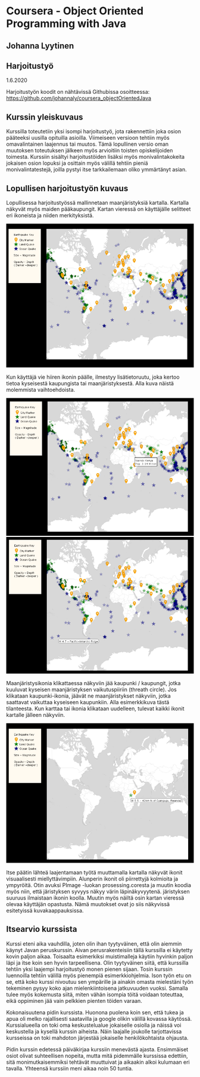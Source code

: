 <!DOCTYPE html>
<html>
    <head>
      <meta charset="UTF-8">
      <link rel="stylesheet" type="text/css" href="style.css">
      <title>Johanna Lyytinen, harjoitustyön raportti</title>
  </head>
<body>

<h1>Coursera - Object Oriented Programming with Java</h1>
<h2>Johanna Lyytinen</h2>
<h2>Harjoitustyö</h2>
<p>1.6.2020</p>

<p>Harjoitustyön koodit on nähtävissä Githubissa osoitteessa: <a href="https://github.com/johannaly/coursera_objectOrientedJava">https://github.com/johannaly/coursera_objectOrientedJava</a></p>

<h2>Kurssin yleiskuvaus</h2>
<p>Kurssilla toteutetiin yksi isompi harjoitustyö, jota rakennettiin joka osion pääteeksi uusilla opituilla asioilla. Viimeiseen versioon
    tehtiin myös omavalintainen laajennus tai muutos. Tämä lopullinen versio oman muutoksen toteutuksen jälkeen myös arvioitiin toisten opiskelijoiden toimesta.
    Kurssiin sisältyi harjoitustöiden lisäksi myös monivalintakokeita jokaisen osion lopuksi ja osittain myös välillä tehtiin pieniä monivalintatestejä, 
    joilla pystyi itse tarkkailemaan oliko ymmärtänyt asian.
    </p>

<h2>Lopullisen harjoitustyön kuvaus</h2>
<p>Lopullisessa harjoitustyössä mallinnetaan maanjäristyksiä kartalla. Kartalla näkyvät myös maiden pääkaupungit.
    Kartan vieressä on käyttäjälle selitteet eri ikoneista ja niiden merkityksistä.  </p>
    <div>
        <img src="images/earthquakesInMap.PNG" alt="kuvakaappaus maanjäristykset kartalla-sovelluksesta">
    </div>
    
<p>Kun käyttäjä vie hiiren ikonin päälle,
    ilmestyy lisätietoruutu, joka kertoo tietoa kyseisestä kaupungista tai maanjäristyksestä. Alla kuva näistä molemmista vaihtoehdoista. </p>
    <div>
        <img src="images/kaupunki.png" alt="kaupungin lisätietoruutu">
    </div>
    <div>
        <img src="images/jaristys.png" alt="järistyksen lisätietoruutu">
    </div>

<p>Maanjäristysikonia klikattaessa näkyviin jää kaupunki / kaupungit, 
    jotka kuuluvat kyseisen maanjäristyksen vaikutuspiiriin (threath circle). Jos klikataan kaupunki-ikonia, jäävät ne maanjäristykset näkyviin,
    jotka saattavat vaikuttaa kyseiseen kaupunkiin. Alla esimerkkikuva tästä tilanteesta. Kun karttaa tai ikonia klikataan uudelleen, tulevat
    kaikki ikonit kartalle jälleen näkyviin.
</p>
<div>
    <img src="images/click.png" alt="painikkeen vaikutus näkymään">
</div>

<p>Itse päätin lähteä laajentamaan työtä muuttamalla kartalla näkyvät ikonit visuaalisesti miellyttävimpiin. Alunperin ikonit oli piirrettyjä kolmioita
    ja ympyröitä. Otin avuksi PImage -luokan prosessing.coresta ja muutin koodia myös niin, että järistyksen syvyys näkyy värin läpinäkyvyytenä. järistyksen
    suuruus ilmaistaan ikonin koolla. Muutin myös näiltä osin kartan vieressä olevaa käyttäjän opastusta. Nämä muutokset ovat jo siis näkyvissä esitetyissä 
    kuvakaappauksissa.
</p>

<h2>Itsearvio kurssista</h2>
<p>Kurssi eteni aika vauhdilla, joten olin ihan tyytyväinen, että olin aiemmin käynyt Javan peruskurssin. Aivan perusrakenteisiin tällä kurssilla
    ei käytetty kovin paljon aikaa. Toisaalta esimerkiksi muistimalleja käytiin hyvinkin paljon läpi ja itse koin sen hyvin tarpeellisena. 
    Olin tyytyväinen siitä, että kurssilla tehtiin yksi laajempi harjoitustyö monen pienen sijaan. Tosin kurssin
    luennoilla tehtiin välillä myös pienempiä esimerkkiohjelmia. Ison työn etu on se, että koko kurssi nivoutuu sen ympärille ja ainakin omasta mielestäni
    työn tekeminen pysyy koko ajan mielenkiintoisena jatkuvuuden vuoksi. Samalla tulee myös kokemusta siitä, miten vähän isompia töitä voidaan toteuttaa, eikä
    oppiminen jää vain pelkkien pienten töiden varaan.</p>
    
   <p>Kokonaisuutena pidin kurssista. Huonona puolena koin sen, että tukea ja apua oli melko rajallisesti saatavilla ja google olikin välillä
    kovassa käytössä. Kurssialueella on toki oma keskustelualue jokaiselle osiolla ja näissä voi keskustella ja kysellä kurssin aiheista. Näin laajalle 
    joukolle tarjottavissa kursseissa on toki mahdoton järjestää jokaiselle henkilökohtaista ohjausta.</p>

   <p>Pidin kurssin edetessä päiväkirjaa kurssiin menevästä ajasta. Ensimmäiset osiot olivat suhteellisen nopeita, mutta mitä pidemmälle kurssissa 
        edettiin, sitä monimutkaisemmiksi tehtävät muuttuivat ja aikaakin alkoi kulumaan eri tavalla. Yhteensä kurssiin meni aikaa noin 50 tuntia. 
     </p>
    
</body>
</html> 
